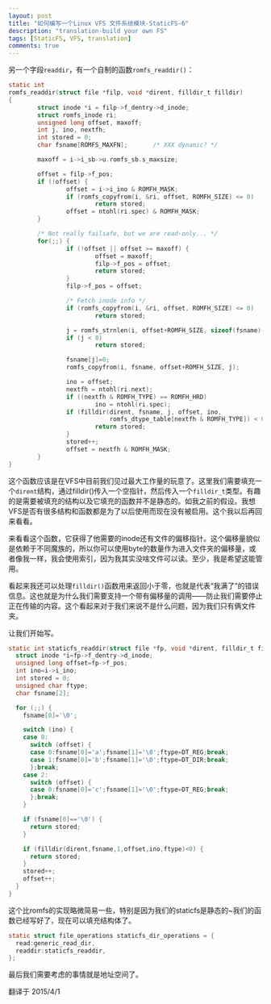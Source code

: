 ```yaml
---
layout: post
title: "如何编写一个Linux VFS 文件系统模块-StaticFS-6"
description: "translation-build your own FS"
tags: [StaticFS, VFS, translation]
comments: true
---
```


另一个字段`readdir`，有一个自制的函数`romfs_readdir()`：

~~~c
static int
romfs_readdir(struct file *filp, void *dirent, filldir_t filldir)
{
        struct inode *i = filp->f_dentry->d_inode;
        struct romfs_inode ri;
        unsigned long offset, maxoff;
        int j, ino, nextfh;
        int stored = 0;
        char fsname[ROMFS_MAXFN];       /* XXX dynamic? */

        maxoff = i->i_sb->u.romfs_sb.s_maxsize;

        offset = filp->f_pos;
        if (!offset) {
                offset = i->i_ino & ROMFH_MASK;
                if (romfs_copyfrom(i, &ri, offset, ROMFH_SIZE) <= 0)
                        return stored;
                offset = ntohl(ri.spec) & ROMFH_MASK;
        }

        /* Not really failsafe, but we are read-only... */
        for(;;) {
                if (!offset || offset >= maxoff) {
                        offset = maxoff;
                        filp->f_pos = offset;
                        return stored;
                }
                filp->f_pos = offset;

                /* Fetch inode info */
                if (romfs_copyfrom(i, &ri, offset, ROMFH_SIZE) <= 0)
                        return stored;

                j = romfs_strnlen(i, offset+ROMFH_SIZE, sizeof(fsname)-1);
                if (j < 0)
                        return stored;

                fsname[j]=0;
                romfs_copyfrom(i, fsname, offset+ROMFH_SIZE, j);

                ino = offset;
                nextfh = ntohl(ri.next);
                if ((nextfh & ROMFH_TYPE) == ROMFH_HRD)
                        ino = ntohl(ri.spec);
                if (filldir(dirent, fsname, j, offset, ino,
                            romfs_dtype_table[nextfh & ROMFH_TYPE]) < 0) {
                        return stored;
                }
                stored++;
                offset = nextfh & ROMFH_MASK;
        }
}
~~~

这个函数应该是在VFS中目前我们见过最大工作量的玩意了。这里我们需要填充一个`dirent`结构，通过filldir()传入一个空指针，然后传入一个`filldir_t`类型。有趣的是需要被填充的结构以及它填充的函数并不是静态的。如我之前的假设。我想VFS是否有很多结构和函数都是为了以后使用而现在没有被启用。这个我以后再回来看看。

来看看这个函数，它获得了他需要的inode还有文件的偏移指针。这个偏移量貌似是依赖于不同魔族的，所以你可以使用byte的数量作为进入文件夹的偏移量，或者像我一样，我会使用索引，因为我其实没啥文件可以读。至少，我是希望这能管用。

看起来我还可以处理`filldir()`函数用来返回小于零，也就是代表“我满了”的错误信息。这也就是为什么我们需要支持一个带有偏移量的调用——防止我们需要停止正在传输的内容。这个看起来对于我们来说不是什么问题，因为我们只有俩文件夹。

让我们开始写。

~~~c
static int staticfs_readdir(struct file *fp, void *dirent, filldir_t filldir) {
  struct inode *i=fp->f_dentry->d_inode;
  unsigned long offset=fp->f_pos;
  int ino=i->i_ino;
  int stored = 0;
  unsigned char ftype;
  char fsname[2];

  for (;;) {
    fsname[0]='\0';

    switch (ino) {
    case 0:
      switch (offset) {
      case 0:fsname[0]='a';fsname[1]='\0';ftype=DT_REG;break;
      case 1:fsname[0]='b';fsname[1]='\0';ftype=DT_DIR;break;
      };break;
    case 2:
      switch (offset) {
      case 0:fsname[0]='c';fsname[1]='\0';ftype=DT_REG;break;
      };break;
    }

    if (fsname[0]=='\0') {
      return stored;
    }

    if (filldir(dirent,fsname,1,offset,ino,ftype)<0) {
      return stored;
    }
    stored++;
    offset++;
  }
}
~~~

这个比romfs的实现略微简易一些，特别是因为我们的staticfs是静态的~我们的函数已经写好了，现在可以填充结构体了。

~~~c
static struct file_operations staticfs_dir_operations = {
  read:generic_read_dir,
  readdir:staticfs_readdir,
};
~~~

最后我们需要考虑的事情就是地址空间了。

翻译于 2015/4/1